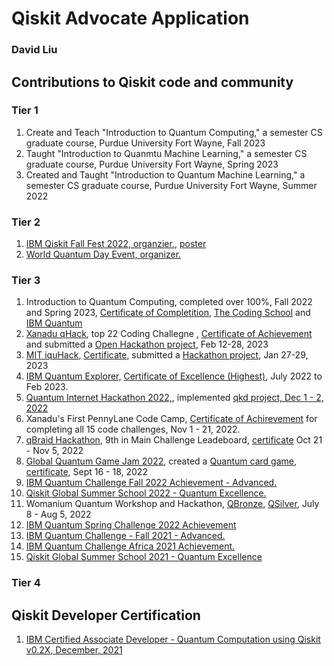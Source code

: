 # Qiskit Advocate Application
### David Liu
## Contributions to Qiskit code and community
### Tier 1
1. Create and Teach "Introduction to Quantum Computing," a semester CS graduate course, Purdue University Fort Wayne, Fall 2023
2. Taught "Introduction to Quanmtu Machine Learning," a semester CS graduate course, Purdue University Fort Wayne, Spring 2023
3. Created and Taught "Introduction to Quantum Machine Learning," a semester CS graduate course, Purdue University Fort Wayne, Summer 2022

### Tier 2
1. [IBM Qiskit Fall Fest 2022, organzier.](https://github.com/purduequaic/qiskit-fall-fest-22/blob/main/README.md), [poster](https://github.com/davidlearn/qiskitAdvocateApplication/blob/main/QiskitFest22.jpg)
2. [World Quantum Day Event, organizer.](https://github.com/davidlearn/qiskitAdvocateApplication/blob/main/Q-day2.jpg)
#### 
### Tier 3
1. Introduction to Quantum Computing, completed over 100%, Fall 2022 and Spring 2023, [Certificate of Completition](https://verified.sertifier.com/en/verify/56245325107158), [The Coding School](https://the-cs.org/) and [IBM Quantum](https://www.ibm.com/quantum) 
2. [Xanadu qHack](https://github.com/XanaduAI/QHack2023), top 22 Coding Challegne , [Certificate of Achievement](https://mcusercontent.com/725f07a1d1a4337416c3129fd/images/8eda94fe-827b-156f-5d88-902b47a17ba7.png) and submitted a [Open Hackathon project](https://github.com/XanaduAI/QHack2023/issues/87), Feb 12-28, 2023
3. [MIT iquHack](https://www.iquise.mit.edu/iQuHACK/2023-01-27), [Certificate](https://github.com/davidlearn/qiskitAdvocateApplication/blob/main/cert-DavidLiu.pdf), submitted a [Hackathon project](https://github.com/iQuHACK/2023_IonQ_Remote/pull/16), Jan 27-29, 2023
4. [IBM Quantum Explorer,](http://qisk.it/quantum-explorers) [Certificate of Excellence (Highest)](https://github.com/davidlearn/qiskitAdvocateApplication/blob/main/QuamtumExplorerExcellence%20Certificate.pdf), July 2022 to Feb 2023.
5. [Quantum Internet Hackathon 2022,](https://quantum-internet.team/event/qia-hackathon-2022/), implemented [ qkd project, Dec 1 - 2, 2022](https://github.com/GSiddiMoreau/QIH22-QKD)
6. Xanadu's First PennyLane Code Camp, [Certificate of Achirevement](https://verified.sertifier.com/en/verify/96456667287733) for completing all 15 code challenges, Nov 1 - 21, 2022.
7. [qBraid Hackathon](https://qbraid.com/haqs/), 9th in Main Challenge Leadeboard, [certificate](https://github.com/davidlearn/qiskitAdvocateApplication/blob/main/HAQS_%20David%20Liu_CERTIFICATE.pdf) Oct 21 - Nov 5, 2022
8. [Global Quantum Game Jam 2022](https://www.igda.fi/new-events/2022/igda-future-amp-global-quantum-game-jam-2022), created a [Quantum card game](https://yashaswini-hm.itch.io/q-uno), [certificate](https://github.com/davidlearn/qiskitAdvocateApplication/blob/main/QuantumGameJamDavid_Liu.pdf), Sept 16 - 18, 2022
9. [IBM Quantum Challenge Fall 2022 Achievement - Advanced.](https://www.credly.com/badges/e7dd63d3-d03c-4ada-b1a2-4323e18a8045/public_url)
10. [Qiskit Global Summer School 2022 - Quantum Excellence.](https://www.credly.com/badges/2fbeb6f0-b03b-474b-87da-6fe1cf88f189/public_url)
11. Womanium Quantum Workshop and Hackathon, [QBronze](https://github.com/davidlearn/qiskitAdvocateApplication/blob/main/QBronze96-226.pdf), [QSilver](https://github.com/davidlearn/qiskitAdvocateApplication/blob/main/QSilver14-128.pdf), July 8 - Aug 5, 2022
12. [IBM Quantum Spring Challenge 2022 Achievement](https://www.credly.com/badges/e04729da-58ea-40d8-855c-c891a91c3b3d/public_url)
13. [IBM Quantum Challenge - Fall 2021 - Advanced.](https://www.credly.com/badges/d05e014c-0acd-4d89-9959-f4f68122983c/public_url)
14. [IBM Quantum Challenge Africa 2021 Achievement.](https://www.credly.com/badges/580f265c-9a9d-4f2a-9795-5ad14e451b80/public_url)
15. [Qiskit Global Summer School 2021 - Quantum Excellence](https://github.com/davidlearn/qiskitAdvocateApplication/blob/main/QiskitGlobalSummerSchool_CertificateofQuantumExcellence.pdf)
#### 
### Tier 4

## Qiskit Developer Certification
1. [IBM Certified Associate Developer - Quantum Computation using Qiskit v0.2X, December, 2021](https://www.credly.com/badges/86317861-13ad-4cd1-8b01-6217e9ca4398/public_url)
## 
